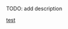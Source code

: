 TODO: add description

[test](https://docs.google.com/document/d/1RFosIh2K3N_Iu773U3_kKgmbkBk39NNISObvzTpLJug/edit)

